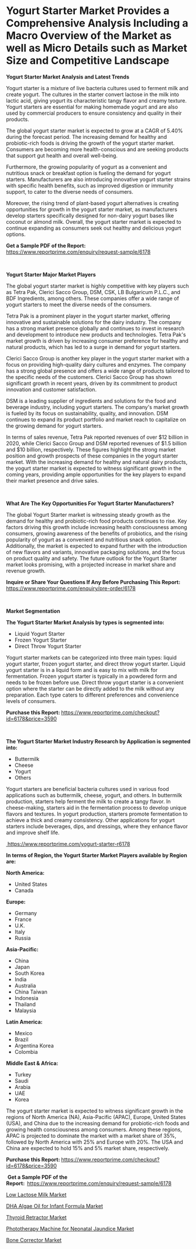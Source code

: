<p><h1>Yogurt Starter Market Provides a Comprehensive Analysis Including a Macro Overview of the Market as well as Micro Details such as Market Size and Competitive Landscape</h1></p><p><strong>Yogurt Starter Market Analysis and Latest Trends</strong></p>
<p><p>Yogurt starter is a mixture of live bacteria cultures used to ferment milk and create yogurt. The cultures in the starter convert lactose in the milk into lactic acid, giving yogurt its characteristic tangy flavor and creamy texture. Yogurt starters are essential for making homemade yogurt and are also used by commercial producers to ensure consistency and quality in their products.</p><p>The global yogurt starter market is expected to grow at a CAGR of 5.40% during the forecast period. The increasing demand for healthy and probiotic-rich foods is driving the growth of the yogurt starter market. Consumers are becoming more health-conscious and are seeking products that support gut health and overall well-being.</p><p>Furthermore, the growing popularity of yogurt as a convenient and nutritious snack or breakfast option is fueling the demand for yogurt starters. Manufacturers are also introducing innovative yogurt starter strains with specific health benefits, such as improved digestion or immunity support, to cater to the diverse needs of consumers.</p><p>Moreover, the rising trend of plant-based yogurt alternatives is creating opportunities for growth in the yogurt starter market, as manufacturers develop starters specifically designed for non-dairy yogurt bases like coconut or almond milk. Overall, the yogurt starter market is expected to continue expanding as consumers seek out healthy and delicious yogurt options.</p></p>
<p><strong>Get a Sample PDF of the Report:&nbsp;</strong> <a href="https://www.reportprime.com/enquiry/request-sample/6178">https://www.reportprime.com/enquiry/request-sample/6178</a></p>
<p>&nbsp;</p>
<p><strong>Yogurt Starter Major Market Players</strong></p>
<p><p>The global yogurt starter market is highly competitive with key players such as Tetra Pak, Clerici Sacco Group, DSM, CSK, LB Bulgaricum P.L.C., and BDF Ingredients, among others. These companies offer a wide range of yogurt starters to meet the diverse needs of the consumers.</p><p>Tetra Pak is a prominent player in the yogurt starter market, offering innovative and sustainable solutions for the dairy industry. The company has a strong market presence globally and continues to invest in research and development to introduce new products and technologies. Tetra Pak's market growth is driven by increasing consumer preference for healthy and natural products, which has led to a surge in demand for yogurt starters.</p><p>Clerici Sacco Group is another key player in the yogurt starter market with a focus on providing high-quality dairy cultures and enzymes. The company has a strong global presence and offers a wide range of products tailored to the specific needs of the customers. Clerici Sacco Group has shown significant growth in recent years, driven by its commitment to product innovation and customer satisfaction.</p><p>DSM is a leading supplier of ingredients and solutions for the food and beverage industry, including yogurt starters. The company's market growth is fueled by its focus on sustainability, quality, and innovation. DSM continues to expand its product portfolio and market reach to capitalize on the growing demand for yogurt starters.</p><p>In terms of sales revenue, Tetra Pak reported revenues of over $12 billion in 2020, while Clerici Sacco Group and DSM reported revenues of $1.5 billion and $10 billion, respectively. These figures highlight the strong market position and growth prospects of these companies in the yogurt starter market. With the increasing demand for healthy and natural dairy products, the yogurt starter market is expected to witness significant growth in the coming years, providing ample opportunities for the key players to expand their market presence and drive sales.</p></p>
<p>&nbsp;</p>
<p><strong>What Are The Key Opportunities For Yogurt Starter Manufacturers?</strong></p>
<p><p>The global Yogurt Starter market is witnessing steady growth as the demand for healthy and probiotic-rich food products continues to rise. Key factors driving this growth include increasing health consciousness among consumers, growing awareness of the benefits of probiotics, and the rising popularity of yogurt as a convenient and nutritious snack option. Additionally, the market is expected to expand further with the introduction of new flavors and variants, innovative packaging solutions, and the focus on product quality and safety. The future outlook for the Yogurt Starter market looks promising, with a projected increase in market share and revenue growth.</p></p>
<p><strong>Inquire or Share Your Questions If Any Before Purchasing This Report:</strong> <a href="https://www.reportprime.com/enquiry/pre-order/6178">https://www.reportprime.com/enquiry/pre-order/6178</a></p>
<p>&nbsp;</p>
<p><strong>Market Segmentation</strong></p>
<p><strong>The Yogurt Starter Market Analysis by types is segmented into:</strong></p>
<p><ul><li>Liquid Yogurt Starter</li><li>Frozen Yogurt Starter</li><li>Direct Throw Yogurt Starter</li></ul></p>
<p><p>Yogurt starter markets can be categorized into three main types: liquid yogurt starter, frozen yogurt starter, and direct throw yogurt starter. Liquid yogurt starter is in a liquid form and is easy to mix with milk for fermentation. Frozen yogurt starter is typically in a powdered form and needs to be frozen before use. Direct throw yogurt starter is a convenient option where the starter can be directly added to the milk without any preparation. Each type caters to different preferences and convenience levels of consumers.</p></p>
<p><strong>Purchase this Report:&nbsp;</strong><a href="https://www.reportprime.com/checkout?id=6178&price=3590">https://www.reportprime.com/checkout?id=6178&price=3590</a></p>
<p>&nbsp;</p>
<p><strong>The Yogurt Starter Market Industry Research by Application is segmented into:</strong></p>
<p><ul><li>Buttermilk</li><li>Cheese</li><li>Yogurt</li><li>Others</li></ul></p>
<p><p>Yogurt starters are beneficial bacteria cultures used in various food applications such as buttermilk, cheese, yogurt, and others. In buttermilk production, starters help ferment the milk to create a tangy flavor. In cheese-making, starters aid in the fermentation process to develop unique flavors and textures. In yogurt production, starters promote fermentation to achieve a thick and creamy consistency. Other applications for yogurt starters include beverages, dips, and dressings, where they enhance flavor and improve shelf life.</p></p>
<p><a href="https://www.reportprime.com/yogurt-starter-r6178">&nbsp;https://www.reportprime.com/yogurt-starter-r6178</a></p>
<p><strong>In terms of Region, the Yogurt Starter Market Players available by Region are:</strong></p>
<p>
    <p> <strong> North America: </strong>
        <ul>
            <li>United States</li>
            <li>Canada</li>
        </ul>
        </p> 
    <p> <strong> Europe: </strong>
        <ul>
            <li>Germany</li>
            <li>France</li>
            <li>U.K.</li>
            <li>Italy</li>
            <li>Russia</li>
        </ul>
        </p> 
    <p> <strong> Asia-Pacific: </strong>
        <ul>
            <li>China</li>
            <li>Japan</li>
            <li>South Korea</li>
            <li>India</li>
            <li>Australia</li>
            <li>China Taiwan</li>
            <li>Indonesia</li>
            <li>Thailand</li>
            <li>Malaysia</li>
        </ul>
        </p> 
    <p> <strong> Latin America: </strong>
        <ul>
            <li>Mexico</li>
            <li>Brazil</li>
            <li>Argentina Korea</li>
            <li>Colombia</li>
        </ul>
        </p> 
    <p> <strong> Middle East & Africa: </strong>
        <ul>
            <li>Turkey</li>
            <li>Saudi</li>
            <li>Arabia</li>
            <li>UAE</li>
            <li>Korea</li>
        </ul>
    </p>
    </p>
<p><p>The yogurt starter market is expected to witness significant growth in the regions of North America (NA), Asia-Pacific (APAC), Europe, United States (USA), and China due to the increasing demand for probiotic-rich foods and growing health consciousness among consumers. Among these regions, APAC is projected to dominate the market with a market share of 35%, followed by North America with 25% and Europe with 20%. The USA and China are expected to hold 15% and 5% market share, respectively.</p></p>
<p><strong>Purchase this Report: </strong><a href="https://www.reportprime.com/checkout?id=6178&price=3590">https://www.reportprime.com/checkout?id=6178&price=3590</a></p>
<p>&nbsp;<strong>Get a Sample PDF of the Report:&nbsp;&nbsp;</strong><a href="https://www.reportprime.com/enquiry/request-sample/6178">https://www.reportprime.com/enquiry/request-sample/6178</a></p>
<p><strong></strong></p>
<p><p><a href="https://github.com/nusratjahan12006/Market-Research-Report-List-2/blob/main/low-lactose-milk-market.md">Low Lactose Milk Market</a></p><p><a href="https://github.com/VincentButlerjXXf/Market-Research-Report-List-1/blob/main/dha-algae-oil-for-infant-formula-market.md">DHA Algae Oil for Infant Formula Market</a></p><p><a href="https://medium.com/@alyciaebert/thyroid-retractor-market-share-size-trends-industry-analysis-report-by-application-cf184f590a1e">Thyroid Retractor Market</a></p><p><a href="https://medium.com/@clarenceuvalis67867/phototherapy-machine-for-neonatal-jaundice-market-emerging-trends-and-future-prospects-for-period-a9980d86bbb4">Phototherapy Machine for Neonatal Jaundice Market</a></p><p><a href="https://medium.com/@sofyanbudiaman1_67863/bone-corrector-industry-sector-new-technologies-and-market-impact-forecasted-for-period-from-2024-7790da03c181">Bone Corrector Market</a></p></p>